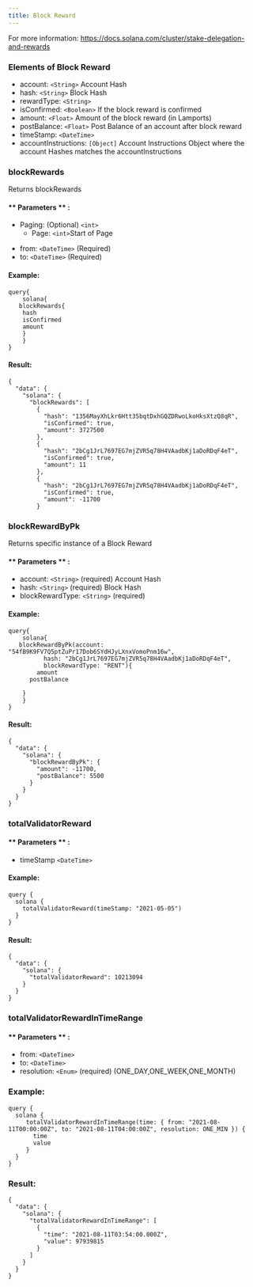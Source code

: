 ```yaml
---
title: Block Reward
---
```


For more information: https://docs.solana.com/cluster/stake-delegation-and-rewards

### Elements of Block Reward
* account: `<String>` Account Hash
* hash: `<String>` Block Hash
* rewardType: `<String>` 
* isConfirmed: `<Boolean>` If the block reward is confirmed
* amount: `<Float>` Amount of the block reward (in Lamports)
* postBalance: `<Float>` Post Balance of an account after block reward 
* timeStamp: `<DateTime>` 
* accountInstructions: `[Object]` Account Instructions Object where the account Hashes matches the accountInstructions 

### blockRewards
Returns blockRewards


#### ** Parameters ** : 
* Paging: (Optional) `<int>` 
  - Page: `<int>`Start of Page 
- from: `<DateTime>` (Required)
- to: `<DateTime>` (Required)

#### Example:
```
query{
	solana{
   blockRewards{
    hash
    isConfirmed
    amount
  	}
	}
}
```

#### Result:
```
{
  "data": {
    "solana": {
      "blockRewards": [
        {
          "hash": "1356MayXhLkr6Htt35bqtDxhGQZDRwoLkoHksXtzQ8qR",
          "isConfirmed": true,
          "amount": 3727500
        },
        {
          "hash": "2bCg1JrL7697EG7mjZVR5q78H4VAadbKj1aDoRDqF4eT",
          "isConfirmed": true,
          "amount": 11
        },
        {
          "hash": "2bCg1JrL7697EG7mjZVR5q78H4VAadbKj1aDoRDqF4eT",
          "isConfirmed": true,
          "amount": -11700
        }
```

### blockRewardByPk
Returns specific instance of a Block Reward

#### ** Parameters ** : 
* account: `<String>` (required) Account Hash
* hash: `<String>` (required) Block Hash
* blockRewardType: `<String>` (required)

#### Example:
```
query{
	solana{
   blockRewardByPk(account: "54fB9K9FV7Q5ptZuPr17Dob6SYdHJyLXnxVomoPnm16w",
          hash: "2bCg1JrL7697EG7mjZVR5q78H4VAadbKj1aDoRDqF4eT",
          blockRewardType: "RENT"){
    	amount
      postBalance
      
  	}
	}
}

```

#### Result:
```
{
  "data": {
    "solana": {
      "blockRewardByPk": {
        "amount": -11700,
        "postBalance": 5500
      }
    }
  }
}
```

### totalValidatorReward

#### ** Parameters ** :

- timeStamp `<DateTime>`

#### Example:

```
query {
  solana {
    totalValidatorReward(timeStamp: "2021-05-05")
  }
}
```

#### Result:

```
{
  "data": {
    "solana": {
      "totalValidatorReward": 10213094
    }
  }
}
```
### totalValidatorRewardInTimeRange

#### ** Parameters ** :

- from: `<DateTime>`
- to: `<DateTime>`
- resolution: `<Enum>` (required) (ONE_DAY,ONE_WEEK,ONE_MONTH)

### Example:

```
query {
  solana {
     totalValidatorRewardInTimeRange(time: { from: "2021-08-11T00:00:00Z", to: "2021-08-11T04:00:00Z", resolution: ONE_MIN }) {
       time
       value
     }
  }
}
```

### Result:

```
{
  "data": {
    "solana": {
      "totalValidatorRewardInTimeRange": [
        {
          "time": "2021-08-11T03:54:00.000Z",
          "value": 97939815
        }
      ]
    }
  }
}
```